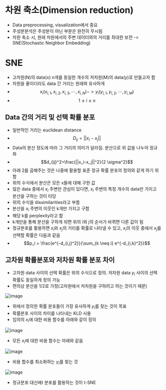 # 차원 축소(Dimension reduction)
- Data preprocessing, visualization에서 중요
- 주성분분석은 주성분이 아닌 부분은 완전히 무시됨
- 차원 축소 시, 원래 차원에서의 주변 데이터와의 거리를 최대한 보전 -> SNE(Stochastic Neighbor Embedding)

# SNE

- 고차원(N)의 data(x) n개를 동일한 개수의 저차원(M)의 data(y)로 만들고자 함
- 차원을 줄이더라도 data 간 거리는 원래와 유사하게
- $$x_i(x_{i,1},x_{i,2},x_{i,3},\cdots, x_{i,N}) -> y_i(y_{i,1}, y_{i,2}, \cdots, y_{i,M})$$
- $$1 \leq i \leq n$$

## Data 간의 거리 및 선택 확률 분포
- 일반적인 거리는 euclidean distance
- $$D_{ij} = ||x_i - x_j||$$
- Data의 분산 정도에 따라 그 거리의 의미가 달라짐. 분산으로 위 값을 나누어 정규화
- $$d_{ij}^2=\frac{||x_i-x_j||^2}{2 \sigma^2}$$
- 아래 2를 곱해주는 것은 나중에 활용할 표준 정규 확률 분포의 정의와 같게 하기 위함
- 위의 수식에서 분산은 모든 x들에 대해 구한 값
- 많은 data 중에서 $x_i$ 주변만 관심이 있다면, $x_i$ 주변의 특정 개수의 data만 가지고 분산을 구하는 것이 타당
- 위의 수식을 dissimilarities라고 부름
- 분산을 $x_i$ 주변의 이웃인 k개만 가지고 구함
- 해당 k를 perplexity라고 함
- k개만을 통해 분산을 구하게 되면 위의 i와 j의 순서가 바뀌면 다른 값이 됨
- 정규분포를 활용하면 $x_i$와 $x_j$의 거리를 확률로 나타낼 수 있고, $x_i$의 이웃 중에서 $x_j$를 선택할 확률은 다음과 같음
- $$p_i = \frac{e^{-d_{i,j}^2}}{\sum_{k \neq i} e^{-d_{i,k}^2}}$$

## 고차원 확률분포와 저차원 확률 분포 차이
- 고차원 data 사이의 선택 확률은 위의 수식으로 정의. 저차원 data $y_i$ 사이의 선택 확률도 동일하게 정의 가능
- 편의상 분산을 1/2로 가정(고차원에서 저차원을 구하려고 하는 것이기 때문)

![image](https://github.com/as9786/ML-DLPratice/assets/80622859/fb43b8f0-54c1-4872-8f1c-cb22c8e14a10)

- 위에서 정의한 확률 분포들이 가장 유사하게 $y_i$를 찾는 것이 목표
- 확률분포 사이의 차이를 나타내는 KLD 사용
- 임의의 $x_i$에 대한 비용 함수를 아래와 같이 정의

![image](https://github.com/as9786/ML-DLPratice/assets/80622859/b7fbf944-2f3c-419e-b8e0-8c2ad66627bf)

- 모든 $x_i$에 대한 비용 함수는 아래와 같음

![image](https://github.com/as9786/ML-DLPratice/assets/80622859/845079eb-a342-43cf-9c61-865062fc2749)

- 비용 함수를 최소화하는 $y_i$를 찾는 것

![image](https://github.com/as9786/ML-DLPratice/assets/80622859/942f2ff3-bb26-47db-8758-1fdc7e226235)

- 정규분포 대신에t 분포를 활용하는 것이 t-SNE



